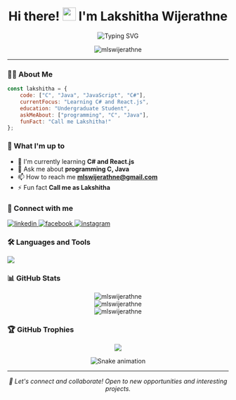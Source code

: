 <h1 align="center">Hi there! <img src="https://raw.githubusercontent.com/MartinHeinz/MartinHeinz/master/wave.gif" width="30px" height="30px"> I'm Lakshitha Wijerathne</h1>

<p align="center">
  <img src="https://readme-typing-svg.demolab.com?font=Fira+Code&pause=1000&random=false&width=435&lines=C+%26+Java+Developer;Web+Developer;Student;Always+learning+new+things" alt="Typing SVG" />
</p>

<div align="center">
  <img src="https://komarev.com/ghpvc/?username=mlswijerathne&label=Profile%20views&color=0e75b6&style=flat" alt="mlswijerathne" />
</div>

---

### 👨‍💻 About Me

```javascript
const lakshitha = {
    code: ["C", "Java", "JavaScript", "C#"],
    currentFocus: "Learning C# and React.js",
    education: "Undergraduate Student",
    askMeAbout: ["programming", "C", "Java"],
    funFact: "Call me Lakshitha!"
};
```

### 🚀 What I'm up to

- 🌱 I'm currently learning **C# and React.js**
- 💬 Ask me about **programming C, Java**
- 📫 How to reach me **mlswijerathne@gmail.com**
- ⚡ Fun fact **Call me as Lakshitha**

### 🤝 Connect with me

<p align="left">
  <a href="https://www.linkedin.com/in/lakshitha-wijerathne/" target="_blank">
    <img src="https://img.shields.io/badge/LinkedIn-0077B5?style=for-the-badge&logo=linkedin&logoColor=white" alt="linkedin"/>
  </a>
  <a href="https://fb.com/lakshitha wijerathne" target="_blank">
    <img src="https://img.shields.io/badge/Facebook-1877F2?style=for-the-badge&logo=facebook&logoColor=white" alt="facebook"/>
  </a>
  <a href="https://instagram.com/_lakshithaa" target="_blank">
    <img src="https://img.shields.io/badge/Instagram-E4405F?style=for-the-badge&logo=instagram&logoColor=white" alt="instagram"/>
  </a>
</p>

### 🛠️ Languages and Tools

<p align="left">
  <a href="https://skillicons.dev">
    <img src="https://skillicons.dev/icons?i=c,java,cs,html,css,js,php,mysql" />
  </a>
</p>

### 📊 GitHub Stats

<div align="center">
  <img src="https://github-readme-stats.vercel.app/api/top-langs?username=mlswijerathne&show_icons=true&locale=en&layout=compact&theme=tokyonight" alt="mlswijerathne" />
</div>

<div align="center">
  <img src="https://github-readme-stats.vercel.app/api?username=mlswijerathne&show_icons=true&locale=en&theme=tokyonight" alt="mlswijerathne" />
</div>

<div align="center">
  <img src="https://github-readme-streak-stats.herokuapp.com/?user=mlswijerathne&theme=tokyonight" alt="mlswijerathne" />
</div>

### 🏆 GitHub Trophies
<p align="center">
  <img src="https://github-profile-trophy.vercel.app/?username=mlswijerathne&theme=tokyonight&no-frame=false&no-bg=false&margin-w=4" />
</p>

<div align="center">
  <img src="https://raw.githubusercontent.com/mlswijerathne/mlswijerathne/output/snake.svg" alt="Snake animation" />
</div>

---

<div align="center">
  <i>🤝 Let's connect and collaborate! Open to new opportunities and interesting projects.</i>
</div>
